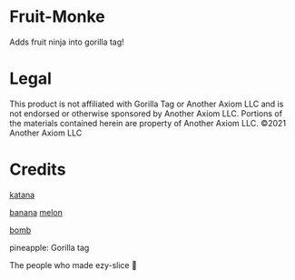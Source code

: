 # Fruit-Monke
Adds fruit ninja into gorilla tag!

# Legal
This product is not affiliated with Gorilla Tag or Another Axiom LLC and is not endorsed or otherwise sponsored by Another Axiom LLC. Portions of the materials contained herein are property of Another Axiom LLC. ©2021 Another Axiom LLC

# Credits
[katana](https://sketchfab.com/3d-models/katana-0a96ef6872cc444598119600cc620d6f)

[banana](https://sketchfab.com/3d-models/banana-1b6f7a19b53c4f50ad4e24620e594dbd)
[melon](https://sketchfab.com/3d-models/3d-melon-01-d9c7f3d06d2a4e4eae0fd0cfca9870aa)

[bomb](https://sketchfab.com/3d-models/free-bomb-0151a26d36b6443092a06c92ee45aecb#download)

pineapple: Gorilla tag

The people who made ezy-slice :pray:
